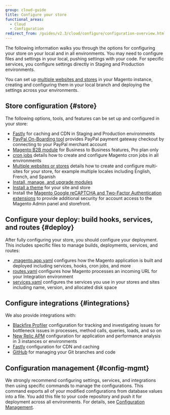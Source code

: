 ```yaml
---
group: cloud-guide
title: Configure your store
functional_areas:
  - Cloud
  - Configuration
redirect_from: /guides/v2.3/cloud/configure/configuration-overview.html
---
```


The following information walks you through the options for configuring your store on your local and in all environments. You may need to configure files and settings in your local, pushing settings with your code. For specific services, you configure settings directly in Staging and Production environments.

You can set up [multiple websites and stores]({{page.baseurl}}/cloud/configure/multiple-sites.html) in your Magento instance, creating and configuring them in your local branch and deploying the settings across your environments.

## Store configuration {#store}

The following options, tools, and features can be set up and configured in your store:

* [Fastly]({{page.baseurl}}/cloud/configure/configure-fastly.html) for caching and CDN in Staging and Production environments
* [PayPal On-Boarding tool]({{site.baseurl}}/guides/v2.1/cloud/live/paypal-onboarding.html) provides PayPal payment gateway checkout by connecting to your PayPal merchant account
* [Magento B2B module]({{site.baseurl}}/guides/v2.2/cloud/configure/setup-b2b.html) for Business to Business features, Pro plan only
* [cron jobs]({{page.baseurl}}/cloud/configure/setup-cron-jobs.html) details how to create and configure Magento cron jobs in all environments
* [Multiple websites or stores]({{page.baseurl}}/cloud/configure/multiple-sites.html) details how to create and configure multi-sites for your store, for example multiple locales including English, French, and Spanish
* [Install, manage, and upgrade modules]({{page.baseurl}}/cloud/howto/install-extensions.html)
* [Install a theme]({{page.baseurl}}/cloud/howto/install-theme.html) for your site and store
* Install the [Magento Google reCAPTCHA and Two-Factor Authentication extensions](https://docs.magento.com/m2/ee/user_guide/magento/magento-extensions.html) to provide additional security for account access to the Magento Admin panel and storefront.

## Configure your deploy: build hooks, services, and routes {#deploy}

After fully configuring your store, you should configure your deployment. This includes specific files to manage builds, deployments, services, and routes:

* [.magento.app.yaml]({{page.baseurl}}/cloud/configure/magento-app-yaml.html) configures how the Magento application is built and deployed including services, hooks, cron jobs, and more
* [routes.yaml]({{page.baseurl}}/cloud/configure/routes-yaml.html) configures how Magento processes an incoming URL for your Integration environment
* [services.yaml]({{page.baseurl}}/cloud/configure/services-yaml.html) configures the services you use in your stores and sites including name, version, and allocated disk space

## Configure integrations {#integrations}

We also provide integrations with:

* [Blackfire Profiler]({{page.baseurl}}/cloud/configure/blackfire.html) configuration for tracking and investigating issues for bottleneck issues in processes, method calls, queries, loads, and so on
* [New Relic APM]({{page.baseurl}}/cloud/project/new-relic.html) configuration for application and performance analysis in 3 instances or environments
* [Fastly]({{page.baseurl}}/cloud/cdn/cloud-fastly.html) configuration for CDN and caching
* [GitHub]({{page.baseurl}}/cloud/integrations/github-integration.html) for managing your Git branches and code

## Configuration management {#config-mgmt}

We strongly recommend configuring settings, services, and integrations then using specific commands to manage the configurations. This command exports all of your modified configurations from database values into a file. You add this file to your code repository and push it for deployment across all environments. For details, see [Configuration Management]({{site.baseurl}}/guides/v2.2/cloud/live/sens-data-over.html).

